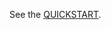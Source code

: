 See the [QUICKSTART](https://github.com/avnet-iotconnect/iotc-azurertos-sdk/blob/main/samples/maaxboardrt/QUICKSTART.md).
